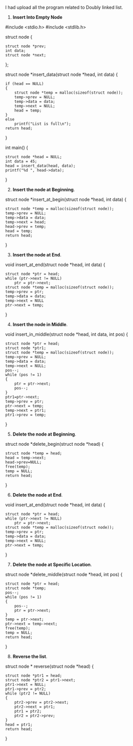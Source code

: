 I had upload all the program related to Doubly linked list.

1. **Insert Into Empty Node** 

#include <stdio.h>
#include <stdlib.h>

struct node
{

	struct node *prev;
	int data;
	struct node *next;
};

struct node *insert_data(struct node *head, int data)
{

	if (head == NULL)
	{
		struct node *temp = malloc(sizeof(struct node));
		temp->prev = NULL;
		temp->data = data;
		temp->next = NULL;
		head = temp;
	}
	else
		printf("List is full\n");
	return head;
}

int main()
{

	struct node *head = NULL;
	int data = 45;
	head = insert_data(head, data);
	printf("%d ", head->data);
}

2. **Insert the node at Beginning**.

struct node *insert_at_begin(struct node *head, int data)
{

	struct node *temp = malloc(sizeof(struct node));
	temp->prev = NULL;
	temp->data = data;
	temp->next = head;
	head->prev = temp;
	head = temp;
	return head;
}

3. **Insert the node at End**.

void insert_at_end(struct node *head, int data)
{

	struct node *ptr = head;
	while (ptr->next != NULL)
		ptr = ptr->next;
	struct node *temp = malloc(sizeof(struct node));
	temp->prev = ptr;
	temp->data = data;
	temp->next = NULL
	ptr->next = temp;
}

4. **Insert the node in Middle**.

void insert_in_middle(struct node *head, int data, int pos)
{

	struct node *ptr = head;
	struct node *ptr1;
	struct node *temp = malloc(sizeof(struct node));
	temp->prev = NULL;
	temp->data = data;
	temp->next = NULL;
	pos--;
	while (pos != 1)
	{
		ptr = ptr->next;
		pos--;
	}
	ptr1=ptr->next;
	temp->prev = ptr;
	ptr->next = temp;
	temp->next = ptr1;
	ptr1->prev = temp;
}

5. **Delete the node at Beginning**.

struct node *delete_begin(struct node *head)
{

	struct node *temp = head;
	head = temp->next;
	head->prev=NULL;
	free(temp);
	temp = NULL;
	return head;
}

6. **Delete the node at End**.

void insert_at_end(struct node *head, int data)
{

	struct node *ptr = head;
	while (ptr->next != NULL)
		ptr = ptr->next;
	struct node *temp = malloc(sizeof(struct node));
	temp->prev = ptr;
	temp->data = data;
	temp->next = NULL;
	ptr->next = temp;
}


7. **Delete the node at Specific Location**.

struct node *delete_middle(struct node *head, int pos)
{

	struct node *ptr = head;
	struct node *temp;
	pos--;
	while (pos != 1)
	{
		pos--;
		ptr = ptr->next;
	}
	temp = ptr->next;
	ptr->next = temp->next;
	free(temp);
	temp = NULL;
	return head;
}

8. **Reverse the list**.

struct node * reverse(struct node *head)
{

	struct node *ptr1 = head;
	struct node *ptr2 = ptr1->next;
	ptr1->next = NULL;
	ptr1->prev = ptr2;
	while (ptr2 != NULL)
	{
		ptr2->prev = ptr2->next;
		ptr2->next = ptr1;
		ptr1 = ptr2;
		ptr2 = ptr2->prev;
	}
	head = ptr1;
	return head;
}





